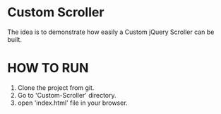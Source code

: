 Custom Scroller
==================================

The idea is to demonstrate how easily a Custom jQuery Scroller can be built.

HOW TO RUN
========
1. Clone the project from git.
2. Go to 'Custom-Scroller' directory.
3. open 'index.html' file in your browser.